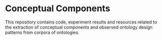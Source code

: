 # Conceptual Components
This repository contains code, experiment results and resources related to the extraction of conceptual components and observed ontology design patterns from corpora of ontologies.
